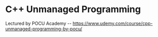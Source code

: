 # C++ Unmanaged Programming
Lectured by POCU Academy -- https://www.udemy.com/course/cpp-unmanaged-programming-by-pocu/